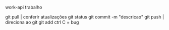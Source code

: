 work-api
trabalho

git pull | conferir atualizações
git status 
git commit -m "descricao"
git push | direciona ao git
git add
ctrl C = bug 
